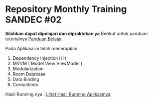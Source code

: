 # Repository Monthly Training SANDEC #02
**Silahkan dapat dipelajari dan dipraktekan ya**
Berikut untuk panduan tutorialnya <a href='https://nandaadisaputra18.medium.com/teknik-menggunakan-dependency-injection-hilt-dan-modularization-pada-aplikasi-android-9181628fe91c/'>Panduan Belajar</a>

Pada Aplikasi ini telah menerapkan
1. Dependency Injection Hilt
2. MVVM ( Model View ViewModel )
3. Modularization
4. Room Database
5. Data Binding
6. Corountines

Hasil Running nya : <a href='https://youtube.com/shorts/zODqOl4s2oc?feature=share/'>Lihat Hasil Running Aplikasinya</a> 

